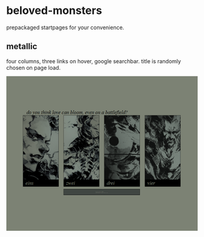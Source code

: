 # beloved-monsters
prepackaged startpages for your convenience.
## metallic
four columns, three links on hover, google searchbar. title is randomly chosen on page load.

![preview here](/metallic/preview.png)
